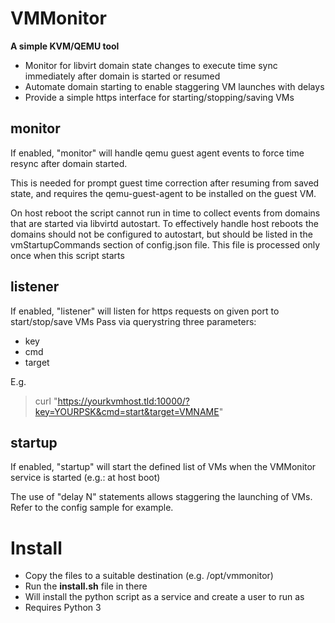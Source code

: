 
# VMMonitor
**A simple KVM/QEMU tool**
- Monitor for libvirt domain state changes to execute time sync immediately after domain is started or resumed
- Automate domain starting to enable staggering VM launches with delays
- Provide a simple https interface for starting/stopping/saving VMs


## monitor

If enabled, "monitor" will handle qemu guest agent events to force time resync after domain started.
 
This is needed for prompt guest time correction after resuming from saved state, and requires the qemu-guest-agent to be installed on the guest VM.

On host reboot the script cannot run in time to collect events from domains that are started via libvirtd autostart. To effectively handle host reboots the domains should not be configured to autostart, but should be listed in the vmStartupCommands section of config.json file. This file is processed only once when this script starts

## listener

If enabled, "listener" will listen for https requests on given port to start/stop/save VMs
Pass via querystring three parameters:
- key
- cmd
- target

E.g.
> curl "https://yourkvmhost.tld:10000/?key=YOURPSK&cmd=start&target=VMNAME"

## startup 

If enabled, "startup" will start the defined list of VMs when the VMMonitor service is started (e.g.: at host boot)

The use of "delay N" statements allows staggering the launching of VMs. Refer to the config sample for example.

# Install

- Copy the files to a suitable destination (e.g. /opt/vmmonitor)
- Run the **install.sh** file in there
- Will install the python script as a service and create a user to run as
- Requires Python 3
